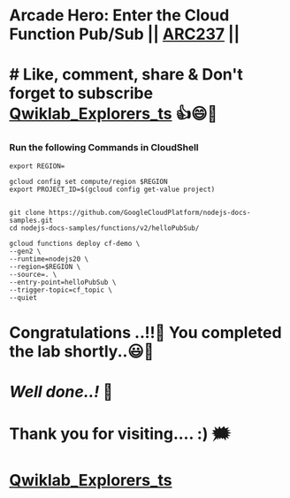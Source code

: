 # Arcade Hero: Enter the Cloud Function Pub/Sub || [ARC237](https://www.cloudskillsboost.google/focuses/98838?catalog_rank=%7B%22rank%22%3A1%2C%22num_filters%22%3A0%2C%22has_search%22%3Atrue%7D&parent=catalog&search_id=34945174) ||

# # Like, comment, share & Don't forget to subscribe [Qwiklab_Explorers_ts](https://youtube.com/@titashshil?si=RgamNu1dc9jVIbJN) 👍😄🤝

### Run the following Commands in CloudShell

```
export REGION=
```
```
gcloud config set compute/region $REGION
export PROJECT_ID=$(gcloud config get-value project)


git clone https://github.com/GoogleCloudPlatform/nodejs-docs-samples.git
cd nodejs-docs-samples/functions/v2/helloPubSub/

gcloud functions deploy cf-demo \
--gen2 \
--runtime=nodejs20 \
--region=$REGION \
--source=. \
--entry-point=helloPubSub \
--trigger-topic=cf_topic \
--quiet

```

# Congratulations ..!!🎉  You completed the lab shortly..😃💯

# *Well done..!* 👏

# Thank you for visiting.... :) 🗯️

# [Qwiklab_Explorers_ts](https://youtube.com/@titashshil?si=RgamNu1dc9jVIbJN)
